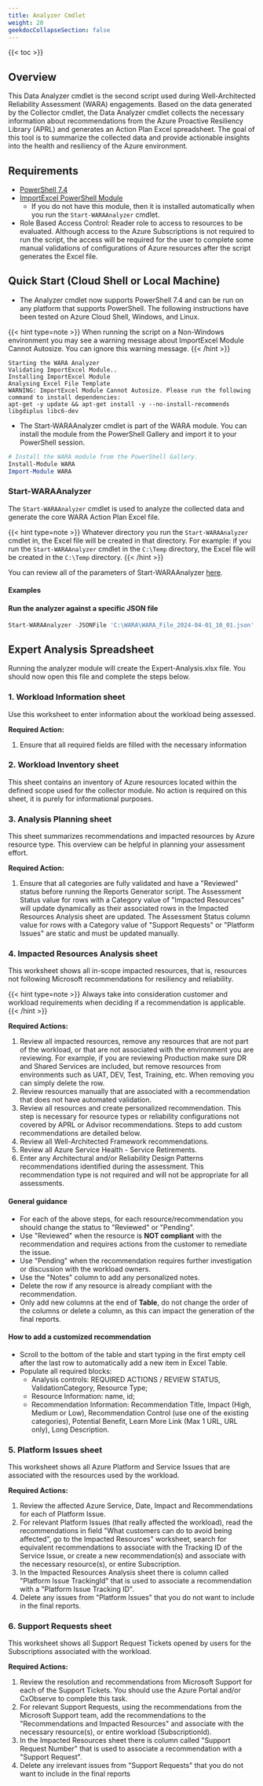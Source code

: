 ```yaml
---
title: Analyzer Cmdlet
weight: 20
geekdocCollapseSection: false
---
```


{{< toc >}}

## Overview

This Data Analyzer cmdlet is the second script used during Well-Architected Reliability Assessment (WARA) engagements. Based on the data generated by the Collector cmdlet, the Data Analyzer cmdlet collects the necessary information about recommendations from the Azure Proactive Resiliency Library (APRL) and generates an Action Plan Excel spreadsheet. The goal of this tool is to summarize the collected data and provide actionable insights into the health and resiliency of the Azure environment.

## Requirements

- [PowerShell 7.4](https://learn.microsoft.com/powershell/scripting/install/installing-powershell?view=powershell-7.4)
- [ImportExcel PowerShell Module](https://github.com/dfinke/ImportExcel)
  - If you do not have this module, then it is installed automatically when you run the `Start-WARAAnalyzer` cmdlet.
- Role Based Access Control: Reader role to access to resources to be evaluated. Although access to the Azure Subscriptions is not required to run the script, the access will be required for the user to complete some manual validations of configurations of Azure resources after the script generates the Excel file.

## Quick Start (Cloud Shell or Local Machine)

- The Analyzer cmdlet now supports PowerShell 7.4 and can be run on any platform that supports PowerShell. The following instructions have been tested on Azure Cloud Shell, Windows, and Linux.

{{< hint type=note >}}
When running the script on a Non-Windows environment you may see a warning message about ImportExcel Module Cannot Autosize. You can ignore this warning message.
{{< /hint >}}

```
Starting the WARA Analyzer
Validating ImportExcel Module..
Installing ImportExcel Module
Analysing Excel File Template
WARNING: ImportExcel Module Cannot Autosize. Please run the following command to install dependencies:
apt-get -y update && apt-get install -y --no-install-recommends libgdiplus libc6-dev
```

- The Start-WARAAnalyzer cmdlet is part of the WARA module. You can install the module from the PowerShell Gallery and import it to your PowerShell session.

```PowerShell
# Install the WARA module from the PowerShell Gallery.
Install-Module WARA
Import-Module WARA
```

### Start-WARAAnalyzer

The `Start-WARAAnalyzer` cmdlet is used to analyze the collected data and generate the core WARA Action Plan Excel file.

{{< hint type=note >}}
Whatever directory you run the `Start-WARAAnalyzer` cmdlet in, the Excel file will be created in that directory. For example: if you run the `Start-WARAAnalyzer` cmdlet in the `C:\Temp` directory, the Excel file will be created in the `C:\Temp` directory.
{{< /hint >}}

You can review all of the parameters of Start-WARAAnalyzer [here](https://github.com/Azure/Well-Architected-Reliability-Assessment/blob/main/docs/wara/Start-WARAAnalyzer.md).

#### Examples

#### Run the analyzer against a specific JSON file

```PowerShell
Start-WARAAnalyzer -JSONFile 'C:\WARA\WARA_File_2024-04-01_10_01.json'
```

## Expert Analysis Spreadsheet

Running the analyzer module will create the Expert-Analysis.xlsx file. You should now open this file and complete the steps below.

### 1. Workload Information sheet

Use this worksheet to enter information about the workload being assessed.

**Required Action:**

1. Ensure that all required fields are filled with the necessary information

### 2. Workload Inventory sheet

This sheet contains an inventory of Azure resources located within the defined scope used for the collector module. No action is required on this sheet, it is purely for informational purposes.

### 3. Analysis Planning sheet

This sheet summarizes recommendations and impacted resources by Azure resource type. This overview can be helpful in planning your assessment effort.

**Required Action:**

1. Ensure that all categories are fully validated and have a "Reviewed" status before running the Reports Generator script. The Assessment Status value for rows with a Category value of "Impacted Resources" will update dynamically as their associated rows in the Impacted Resources Analysis sheet are updated. The Assessment Status column value for rows with a Category value of "Support Requests" or "Platform Issues" are static and must be updated manually.

### 4. Impacted Resources Analysis sheet

This worksheet shows all in-scope impacted resources, that is, resources not following Microsoft recommendations for resiliency and reliability.

{{< hint type=note >}}
Always take into consideration customer and workload requirements when deciding if a recommendation is applicable.
{{< /hint >}}

**Required Actions:**

1. Review all impacted resources, remove any resources that are not part of the workload, or that are not associated with the environment you are reviewing. For example, if you are reviewing Production make sure DR and Shared Services are included, but remove resources from environments such as UAT, DEV, Test, Training, etc. When removing you can simply delete the row.
1. Review resources manually that are associated with a recommendation that does not have automated validation.
1. Review all resources and create personalized recommendation. This step is necessary for resource types or reliability configurations not covered by APRL or Advisor recommendations. Steps to add custom recommendations are detailed below.
1. Review all Well-Architected Framework recommendations.
1. Review all Azure Service Health - Service Retirements.
1. Enter any Architectural and/or Reliability Design Patterns recommendations identified during the assessment. This recommendation type is not required and will not be appropriate for all assessments.

#### General guidance

- For each of the above steps, for each resource/recommendation you should change the status to "Reviewed" or "Pending".
- Use "Reviewed" when the resource is **NOT compliant** with the recommendation and requires actions from the customer to remediate the issue.
- Use "Pending" when the recommendation requires further investigation or discussion with the workload owners.
- Use the "Notes" column to add any personalized notes.
- Delete the row if any resource is already compliant with the recommendation.
- Only add new columns at the end of **Table**, do not change the order of the columns or delete a column, as this can impact the generation of the final reports.

#### How to add a customized recommendation

- Scroll to the bottom of the table and start typing in the first empty cell after the last row to automatically add a new item in Excel Table.
- Populate all required blocks:
  - Analysis controls: REQUIRED ACTIONS / REVIEW STATUS, ValidationCategory, Resource Type;
  - Resource Information: name, id;
  - Recommendation Information: Recommendation Title, Impact (High, Medium or Low), Recommendation Control (use one of the existing categories), Potential Benefit, Learn More Link (Max 1 URL, URL only), Long Description.

### 5. Platform Issues sheet

This worksheet shows all Azure Platform and Service Issues that are associated with the resources used by the workload.

**Required Actions:**

1. Review the affected Azure Service, Date, Impact and Recommendations for each of Platform Issue.
1. For relevant Platform Issues (that really affected the workload), read the recommendations in field "What customers can do to avoid being affected", go to the Impacted Resources" worksheet, search for equivalent recommendations to associate with the Tracking ID of the Service Issue, or create a new recommendation(s) and associate with the necessary resource(s), or entire Subscription.
1. In the Impacted Resources Analysis sheet there is column called "Platform Issue TrackingId" that is used to associate a recommendation with a "Platform Issue Tracking ID".
1. Delete any issues from "Platform Issues" that you do not want to include in the final reports.

### 6. Support Requests sheet

This worksheet shows all Support Request Tickets opened by users for the Subscriptions associated with the workload.

**Required Actions:**

1. Review the resolution and recommendations from Microsoft Support for each of the Support Tickets. You should use the Azure Portal and/or CxObserve to complete this task.
1. For relevant Support Requests, using the recommendations from the Microsoft Support team, add the recommendations to the "Recommendations and Impacted Resources" and associate with the necessary resource(s), or entire workload (SubscriptionId).
1. In the Impacted Resources sheet there is column called "Support Request Number" that is used to associate a recommendation with a "Support Request".
1. Delete any irrelevant issues from "Support Requests" that you do not want to include in the final reports
